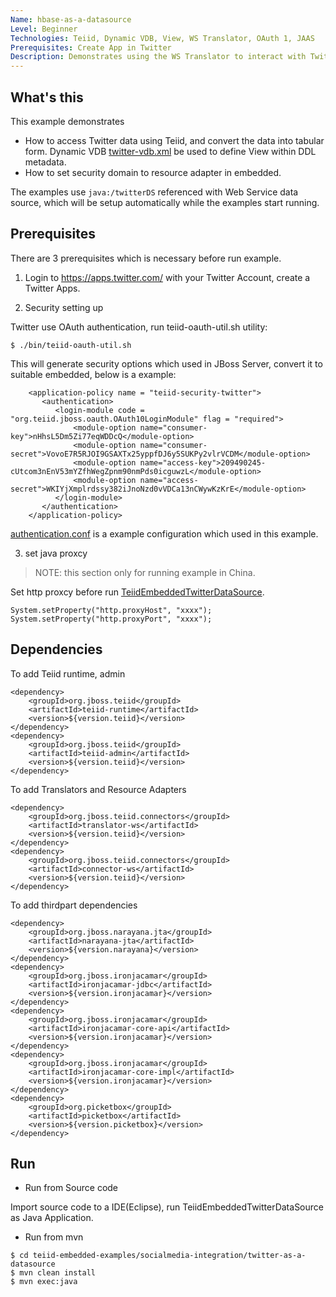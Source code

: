 ```yaml
---
Name: hbase-as-a-datasource 
Level: Beginner
Technologies: Teiid, Dynamic VDB, View, WS Translator, OAuth 1, JAAS
Prerequisites: Create App in Twitter
Description: Demonstrates using the WS Translator to interact with Twitter API
---
```


## What's this

This example demonstrates 

* How to access Twitter data using Teiid, and convert the data into tabular form. Dynamic VDB [twitter-vdb.xml](src/main/resources/twitter-vdb.xml) be used to define View within DDL metadata.
* How to set security domain to resource adapter in embedded.


The examples use `java:/twitterDS` referenced with Web Service data source, which will be setup automatically while the examples start running.

## Prerequisites

There are 3 prerequisites which is necessary before run example.

1) Login to https://apps.twitter.com/ with your Twitter Account, create a Twitter Apps.

2) Security setting up

Twitter use OAuth authentication, run teiid-oauth-util.sh utility:

~~~
$ ./bin/teiid-oauth-util.sh
~~~

This will generate security options which used in JBoss Server, convert it to suitable embedded, below is a example:

~~~
    <application-policy name = "teiid-security-twitter"> 
       <authentication>
          <login-module code = "org.teiid.jboss.oauth.OAuth10LoginModule" flag = "required">  
              <module-option name="consumer-key">nHhsL5Dm5Zi77eqWDDcQ</module-option>
              <module-option name="consumer-secret">VovoE7R5RJOI9GSAXTx25yppfDJ6y5SUKPy2vlrVCDM</module-option>
              <module-option name="access-key">209490245-cUtcom3nEnV53mYZfhWegZpnm90nmPds0icguwzL</module-option>
              <module-option name="access-secret">WKIYjXmplrdssy382iJnoNzd0vVDCa13nCWywKzKrE</module-option>
          </login-module> 
       </authentication> 
    </application-policy>  
~~~

[authentication.conf](src/main/resources/picketbox/authentication.conf) is a example configuration which used in this example.

3) set java proxcy

> NOTE: this section only for running example in China.

Set http proxcy before run [TeiidEmbeddedTwitterDataSource](src/main/java/org/teiid/example/TeiidEmbeddedTwitterDataSource.java).

~~~
System.setProperty("http.proxyHost", "xxxx");
System.setProperty("http.proxyPort", "xxxx");
~~~

## Dependencies

To add Teiid runtime, admin

~~~
<dependency>
    <groupId>org.jboss.teiid</groupId>
    <artifactId>teiid-runtime</artifactId>
    <version>${version.teiid}</version>
</dependency>
<dependency>
    <groupId>org.jboss.teiid</groupId>
    <artifactId>teiid-admin</artifactId>
    <version>${version.teiid}</version>
</dependency>
~~~

To add Translators and Resource Adapters

~~~
<dependency>
    <groupId>org.jboss.teiid.connectors</groupId>
    <artifactId>translator-ws</artifactId>
    <version>${version.teiid}</version>
</dependency>
<dependency>
    <groupId>org.jboss.teiid.connectors</groupId>
    <artifactId>connector-ws</artifactId>
    <version>${version.teiid}</version> 
</dependency>
~~~

To add thirdpart dependencies

~~~
<dependency>
    <groupId>org.jboss.narayana.jta</groupId>
    <artifactId>narayana-jta</artifactId>
    <version>${version.narayana}</version>
</dependency>
<dependency>
    <groupId>org.jboss.ironjacamar</groupId>
    <artifactId>ironjacamar-jdbc</artifactId>
    <version>${version.ironjacamar}</version>
</dependency>
<dependency>
    <groupId>org.jboss.ironjacamar</groupId>
    <artifactId>ironjacamar-core-api</artifactId>
    <version>${version.ironjacamar}</version>
</dependency>
<dependency>
    <groupId>org.jboss.ironjacamar</groupId>
    <artifactId>ironjacamar-core-impl</artifactId>
    <version>${version.ironjacamar}</version>
</dependency>
<dependency>
    <groupId>org.picketbox</groupId>
    <artifactId>picketbox</artifactId>
    <version>${version.picketbox}</version>
</dependency>
~~~

## Run

* Run from Source code

Import source code to a IDE(Eclipse), run TeiidEmbeddedTwitterDataSource as Java Application.

* Run from mvn

~~~
$ cd teiid-embedded-examples/socialmedia-integration/twitter-as-a-datasource
$ mvn clean install
$ mvn exec:java
~~~
